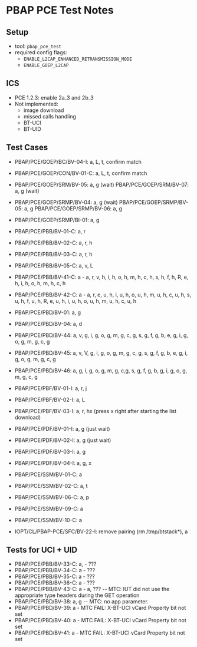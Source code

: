 # PBAP PCE Test Notes

## Setup
- tool: `pbap_pce_test`
- required config flags: 
    - `ENABLE_L2CAP_ENHANCED_RETRANSMISSION_MODE`
    - `ENABLE_GOEP_L2CAP`

## ICS
- PCE 1.2.3: enable 2a_3 and 2b_3
- Not implemented:
  - image download
  - missed calls handling
  - BT-UCI
  - BT-UID

## Test Cases
- PBAP/PCE/GOEP/BC/BV-04-I: a, L, t, confirm match
- PBAP/PCE/GOEP/CON/BV-01-C: a, L, t, confirm match
- PBAP/PCE/GOEP/SRM/BV-05: a, g (wait)
  PBAP/PCE/GOEP/SRM/BV-07: a, g (wait)
- PBAP/PCE/GOEP/SRMP/BV-04: a, g (wait)
  PBAP/PCE/GOEP/SRMP/BV-05: a, g
  PBAP/PCE/GOEP/SRMP/BV-06: a, g
- PBAP/PCE/GOEP/SRMP/BI-01: a, g
 
- PBAP/PCE/PBB/BV-01-C: a, r
- PBAP/PCE/PBB/BV-02-C: a, r, h
- PBAP/PCE/PBB/BV-03-C: a, r, h
- PBAP/PCE/PBB/BV-05-C: a, v, L
- PBAP/PCE/PBB/BV-41-C: a  - a, r, v, h,   i, h,  o, h,  m, h,  c, h,  s, h,  f, h, 
                                R,  e, h,  i, h,  o, h,  m, h,  c, h
- PBAP/PCE/PBB/BV-42-C: a  - a, r,  e, u, h,  i, u, h,  o, u, h,  m, u, h,  c, u, h,  s, u, h,  f, u, h, 
                                R,  e, u, h,  i, u, h,  o, u, h,  m, u, h,  c, u, h

- PBAP/PCE/PBD/BV-01: a, g
- PBAP/PCE/PBD/BV-04: a, d
- PBAP/PCE/PBD/BV-44: a, v,    g,  i, g,  o, g,  m, g,  c, g,  s, g,  f, g,  b, e, g,  i, g,  o, g,  m, g,  c, g
- PBAP/PCE/PBD/BV-45: a, v, V, g,  i, g,  o, g,  m, g,  c, g,  s, g,  f, g,  b, e, g,  i, g,  o, g,  m, g,  c, g
- PBAP/PCE/PBD/BV-46: a, g, i, g, o, g, m, g, c,g, s, g, f, g, b, g, i, g, o, g, m, g, c, g

- PBAP/PCE/PBF/BV-01-I: a, r, j
- PBAP/PCE/PBF/BV-02-I: a, L
- PBAP/PCE/PBF/BV-03-I: a, r, hx (press x right after starting the list download)
  
- PBAP/PCE/PDF/BV-01-I: a, g (just wait)
- PBAP/PCE/PDF/BV-02-I: a, g (just wait)
- PBAP/PCE/PDF/BV-03-I: a, g
- PBAP/PCE/PDF/BV-04-I: a, g, x

- PBAP/PCE/SSM/BV-01-C: a
- PBAP/PCE/SSM/BV-02-C: a, t
- PBAP/PCE/SSM/BV-06-C: a, p
- PBAP/PCE/SSM/BV-09-C: a
- PBAP/PCE/SSM/BV-10-C: a

- IOPT/CL/PBAP-PCE/SFC/BV-22-I: remove pairing (rm /tmp/btstack*), a

## Tests for UCI + UID
- PBAP/PCE/PBB/BV-33-C: a, - ???
- PBAP/PCE/PBB/BV-34-C: a  - ???
- PBAP/PCE/PBB/BV-35-C: a  - ???
- PBAP/PCE/PBB/BV-36-C: a  - ???
- PBAP/PCE/PBB/BV-43-C: a  - a, ??? -- MTC: IUT did not use the appropriate type headers during the GET operation
- PBAP/PCE/PBD/BV-38: a, g -- MTC: no app parameter.
- PBAP/PCE/PBD/BV-39: a    - MTC FAIL: X-BT-UCI vCard Property bit not set
- PBAP/PCE/PBD/BV-40: a    - MTC FAIL: X-BT-UCI vCard Property bit not set
- PBAP/PCE/PBD/BV-41: a    - MTC FAIL: X-BT-UCI vCard Property bit not set
